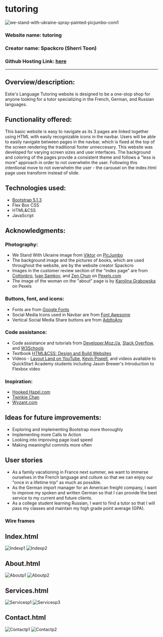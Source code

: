 # tutoring


![we-stand-with-ukraine-spray-painted-picjumbo-com1](https://user-images.githubusercontent.com/74697436/163069006-7f5e9072-d1a9-49ad-be06-acb8b0c1bbe0.jpg)


### Website name: tutoring

### Creator name: Spackcro (Sherri Toon)

### Github Hosting Link: [here](https://spackcro.github.io/tutoring/) 
<hr>

## Overview/description: 

Estie's Language Tutoring website is designed to be a one-stop shop for anyone looking for a tutor specializing in the French, German, and Russian languages. 


## Functionality offered:

This basic website is easy to navigate as its 3 pages are linked together using HTML with easily recognizable icons in the navbar. Users will be able to easily navigate between pages in the navbar, which is fixed at the top of the screen rendering the traditional footer unneccesary. This website was developed for varying screen sizes and user interfaces. The background and coloring of the pages provide a consistent theme and follows a "less is more" approach in order to not overwhelm the user. Following this intentional move to not overwhelm the user - the carousel on the index.html page uses transform instead of slide. 


## Technologies used:

- [Bootstrap 5.1.3](https://getbootstrap.com/docs/5.0/getting-started/introduction/)
- Flex Box CSS
- HTML&CSS
- JavaScript


## Acknowledgments: 

### Photography:

- We Stand With Ukraine image from [Viktor](https://picjumbo.com/download/?d=we-stand-with-ukraine-spray-painted-free-photo.jpg&n=we-stand-with-ukraine-spray-painted&id=1) on [PicJumbo](https://picjumbo.com/)
- The background image and the pictures of books, which are used throughout the website, are by the website creator Spackcro 
- Images in the customer review section of the "index page" are from [Cottonbro](https://www.pexels.com/search/Cottonbro%20user/), [Ivan Samkov](https://www.pexels.com/search/ivan%20samkov%20user/), and [Zen Chun](https://www.pexels.com/search/user%20zen%20chun/) on [Pexels.com](https://www.pexels.com/)
- The image of the woman on the "about" page is by [Karolina Grabowska](https://www.pexels.com/@karolina-grabowska) on Pexels


### Buttons, font, and icons:
- Fonts are from [Google Fonts](https://fonts.google.com/) 
- Social Media Icons used in Navbar are from [Font Awesome](https://fontawesome.com/license/free)
- Vertical Social Media Share buttons are from [AddtoAny](https://www.https://www.addtoany.com)


### Code assistance:
- Code assistance and tutorials from [Developer.Moz://a](https://developer.mozilla.org/en-US/docs/Web/CSS/::first-letter), [Stack Overflow](https://stackoverflow.com/), and [W3Schools](https://www.w3schools.com/) 
- Textbook [HTML&CSS: Design and Build Websites](https://www.htmlandcssbook.com/)
- Videos - [Layout Land on YouTube](https://youtu.be/dQHtT47eH0M), [Kevin Powell](https://youtu.be/VQraviuwbzU), and videos available to QuickStart Academy students including Jason Brewer's Introduction to Flexbox video 


### Inspiration:
- [Hooked Hazel.com](http://hookedhazel.com/)
- [Twinkie Chan](https://www.twinkiechan.com/)
- [Wyzant.com](https://www.wyzant.com/)


## Ideas for future improvements:
- Exploring and implementing Bootstrap more thoroughly
- Implementing more Calls to Action
- Looking into improving page load speed 
- Making meaningful commits more often


## User stories
- As a family vacationing in France next summer, we want to immerse ourselves in the French language and culture so that we can enjoy our "once in a lifetime trip" as much as possible. 
- As the German import manager for an American freight company, I want to improve my spoken and written German so that I can provide the best service to my current and future clients.
- As a college student learning Russian, I want to find a tutor so that I will pass my classes and maintain my high grade point average (GPA).


### Wire frames

## Index.html 

![Indexp1](https://user-images.githubusercontent.com/74697436/165203723-508c7786-6721-47aa-81aa-4b1af5dd757a.png)
![Indexp2](https://user-images.githubusercontent.com/74697436/165203742-5e87e5f9-45ff-46ef-b406-63c48a6a9526.png)


## About.html

![Aboutp1](https://user-images.githubusercontent.com/74697436/165205149-e214be29-60dd-4972-afee-4107bd5b4a37.png)
![Aboutp2](https://user-images.githubusercontent.com/74697436/165203782-7b2c27d1-ad45-45ca-8748-2be3f8ae735b.png)


## Services.html

![Servicesp1](https://user-images.githubusercontent.com/74697436/165204601-4a2b579d-2b82-49bb-aad6-68dc3bb981c2.png)
![Servicesp3](https://user-images.githubusercontent.com/74697436/165204621-a4bddb92-6e10-4b3c-b740-593d45e4c308.png)


## Contact.html

![Contactp1](https://user-images.githubusercontent.com/74697436/165204653-754da055-296e-4059-b2b3-0076095b9127.png)
![Contactp2](https://user-images.githubusercontent.com/74697436/165204668-49605677-106d-4959-985c-4c21f029e8ee.png)
